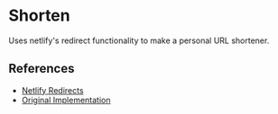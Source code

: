 # Shorten

Uses netlify's redirect functionality to make a personal URL shortener.

## References

- [Netlify Redirects](https://www.netlify.com/docs/redirects/)
- [Original Implementation](https://github.com/kentcdodds/netlify-shortener)
